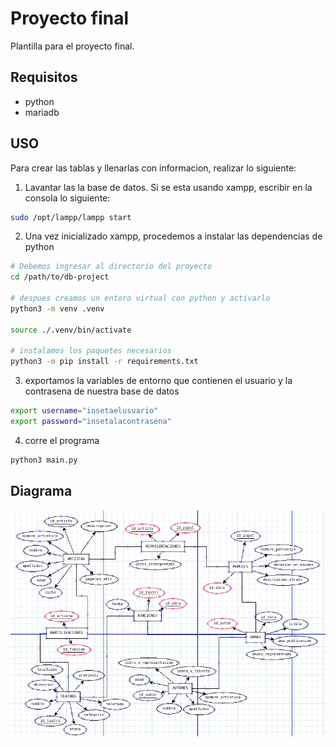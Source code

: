 # Proyecto final

Plantilla para el proyecto final.

## Requisitos

- python
- mariadb

## USO

Para crear las tablas y llenarlas con informacion, realizar lo siguiente:

1. Lavantar las la base de datos. Si se esta usando xampp, escribir en la
consola lo siguiente:

```bash
sudo /opt/lampp/lampp start
```

2. Una vez inicializado xampp, procedemos a instalar las dependencias de python

```bash
# Debemos ingresar al directorio del proyecto
cd /path/to/db-project

# despues creamos un entoro virtual con python y activarlo
python3 -m venv .venv

source ./.venv/bin/activate

# instalamos los paquetes necesarios 
python3 -m pip install -r requirements.txt
```

3. exportamos la variables de entorno que contienen el usuario y la contrasena
de nuestra base de datos

```bash
export username="insetaelusuario"
export password="insetalacontrasena"
```

4. corre el programa

```bash
python3 main.py
```

## Diagrama

![e-r diagram](./media/er-diagram2.png "diagrama entidad relacion")
